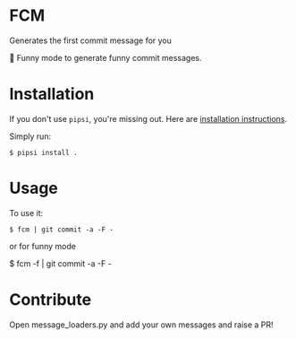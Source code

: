 # FCM

Generates the first commit message for you

:ghost: Funny mode to generate funny commit messages.

# Installation

If you don't use `pipsi`, you're missing out.
Here are [installation instructions](https://github.com/mitsuhiko/pipsi#readme).

Simply run:

    $ pipsi install .


# Usage

To use it:

    $ fcm | git commit -a -F -

or for funny mode

   $ fcm -f | git commit -a -F -

# Contribute

Open message_loaders.py and add your own messages and raise a PR!